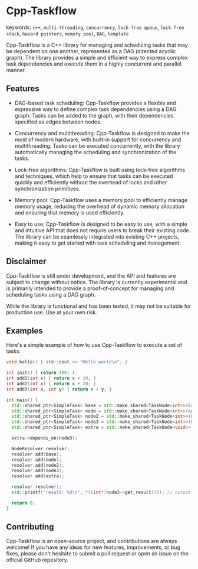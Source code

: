 # Cpp-Taskflow

keywords: `c++`, `multi-threading`, `concurrency`, `lock-free queue`, `lock-free stack`, `hazard pointers`, `memory pool`, `DAG`, `template`

Cpp-Taskflow is a C++ library for managing and scheduling tasks that may be dependent on one another, represented as a DAG (directed acyclic graph). The library provides a simple and efficient way to express complex task dependencies and execute them in a highly concurrent and parallel manner.

## Features

- DAG-based task scheduling: Cpp-Taskflow provides a flexible and expressive way to define complex task dependencies using a DAG graph. Tasks can be added to the graph, with their dependencies specified as edges between nodes.

- Concurrency and multithreading: Cpp-Taskflow is designed to make the most of modern hardware, with built-in support for concurrency and multithreading. Tasks can be executed concurrently, with the library automatically managing the scheduling and synchronization of the tasks.

- Lock-free algorithms: Cpp-Taskflow is built using lock-free algorithms and techniques, which help to ensure that tasks can be executed quickly and efficiently without the overhead of locks and other synchronization primitives.

- Memory pool: Cpp-Taskflow uses a memory pool to efficiently manage memory usage, reducing the overhead of dynamic memory allocation and ensuring that memory is used efficiently.

- Easy to use: Cpp-Taskflow is designed to be easy to use, with a simple and intuitive API that does not require users to break their existing code. The library can be seamlessly integrated into existing C++ projects, making it easy to get started with task scheduling and management.

## Disclaimer

Cpp-Taskflow is still under development, and the API and features are subject to change without notice. The library is currently experimental and is primarily intended to provide a proof-of-concept for managing and scheduling tasks using a DAG graph.

While the library is functional and has been tested, it may not be suitable for production use. Use at your own risk.

## Examples

Here's a simple example of how to use Cpp-Taskflow to execute a set of tasks:

```c++
void hello() { std::cout << "Hello world\n"; }

int init() { return 100; }
int add1(int x) { return x + 10; }
int add2(int x) { return x + 20; }
int add3(int x, int y) { return x + y; }

int main() {
  std::shared_ptr<SimpleTask> base = std::make_shared<TaskNode<int>>(&init);
  std::shared_ptr<SimpleTask> node = std::make_shared<TaskNode<int>>(&add1, base);
  std::shared_ptr<SimpleTask> node2 = std::make_shared<TaskNode<int>>(&add2, base);
  std::shared_ptr<SimpleTask> node3 = std::make_shared<TaskNode<int>>(&add3, node, node2);
  std::shared_ptr<SimpleTask> extra = std::make_shared<TaskNode<void>>(&hello);

  extra->depends_on(node3);

  NodeResolver resolver;
  resolver.add(base);
  resolver.add(node);
  resolver.add(node2);
  resolver.add(node3);
  resolver.add(extra);

  resolver.resolve();
  std::printf("result: %d\n", *((int*)node3->get_result())); // output: 230

  return 0;
}
```

## Contributing
Cpp-Taskflow is an open-source project, and contributions are always welcome! If you have any ideas for new features, improvements, or bug fixes, please don't hesitate to submit a pull request or open an issue on the official GitHub repository.